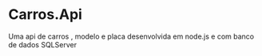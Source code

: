 # Carros.Api
Uma api de carros , modelo e placa desenvolvida em node.js e com banco de dados SQLServer
